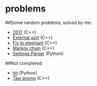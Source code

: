 # problems
##Some random problems, solved by me:
* [2017](https://github.com/fryme/problems/tree/master/2017) (C++)
* [External sort](https://github.com/fryme/problems/tree/master/external_sort) (C++)
* [Fly to elephant](https://github.com/fryme/problems/tree/master/fly_to_elephant) (C++)
* [Markov chain](https://github.com/fryme/problems/tree/master/markov) (C++)
* [Settings Parser](https://github.com/fryme/problems/tree/master/settings_parser) (Python)

##Not completed:
* [hh](https://github.com/fryme/problems/tree/master/hh) (Python)
* [Taxi promo](https://github.com/fryme/problems/tree/master/taxi_promo) (C++)
